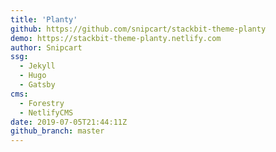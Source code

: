 ```yaml
---
title: 'Planty'
github: https://github.com/snipcart/stackbit-theme-planty
demo: https://stackbit-theme-planty.netlify.com
author: Snipcart
ssg:
  - Jekyll
  - Hugo
  - Gatsby
cms:
  - Forestry
  - NetlifyCMS
date: 2019-07-05T21:44:11Z
github_branch: master
---
```


